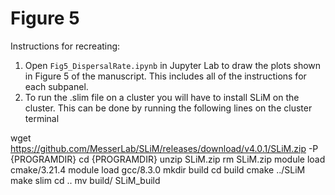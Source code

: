 # Figure 5

Instructions for recreating:

1) Open `Fig5_DispersalRate.ipynb` in Jupyter Lab to draw the plots shown in Figure 5 of the manuscript. This includes all of the instructions for each subpanel.
2) To run the .slim file on a cluster you will have to install SLiM on the cluster. This can be done by running the following lines on the cluster terminal

wget https://github.com/MesserLab/SLiM/releases/download/v4.0.1/SLiM.zip -P {PROGRAMDIR} 
cd {PROGRAMDIR}
unzip SLiM.zip
rm SLiM.zip
module load cmake/3.21.4
module load gcc/8.3.0
mkdir build
cd build
cmake ../SLiM
make slim
cd .. 
mv build/ SLiM_build
